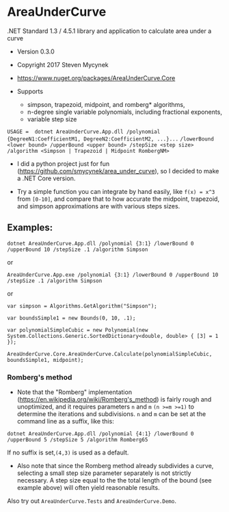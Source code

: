 # AreaUnderCurve
.NET Standard 1.3 / 4.5.1 library and application to calculate area under a curve

* Version 0.3.0
* Copyright 2017 Steven Mycynek
* https://www.nuget.org/packages/AreaUnderCurve.Core

* Supports 
    * simpson, trapezoid, midpoint, and romberg* algorithms, 
    * n-degree single variable polynomials, including fractional exponents,
    * variable step size

`USAGE =  dotnet AreaUnderCurve.App.dll /polynomial {DegreeN1:CoefficientM1, DegreeN2:CoefficientM2, ...}...`
`/lowerBound <lower bound> /upperBound <upper bound> /stepSize <step size>` 
`/algorithm <Simpson | Trapezoid | Midpoint RombergNM>`

* I did a python project just for fun (https://github.com/smycynek/area_under_curve), so I decided to make a .NET Core version.

* Try a simple function you can integrate by hand easily, like `f(x) = x^3` from `[0-10]`, and compare that to how accurate the midpoint, trapezoid, and simpson approximations are with various steps sizes.


## Examples:

`dotnet AreaUnderCurve.App.dll /polynomial {3:1} /lowerBound 0 /upperBound 10 /stepSize .1 /algorithm Simpson`

or

`AreaUnderCurve.App.exe /polynomial {3:1} /lowerBound 0 /upperBound 10 /stepSize .1 /algorithm Simpson`

or

`var simpson = Algorithms.GetAlgorithm("Simpson");`

`var boundsSimple1 = new Bounds(0, 10, .1);`

`var polynomialSimpleCubic = new Polynomial(new System.Collections.Generic.SortedDictionary<double, double> { [3] = 1 });`

`AreaUnderCurve.Core.AreaUnderCurve.Calculate(polynomialSimpleCubic, boundsSimple1, midpoint);`


### Romberg's method

* Note that the "Romberg" implementation (https://en.wikipedia.org/wiki/Romberg's_method) is fairly rough and unoptimized, and it requires parameters `n` and `m`
`(n >=m >=1)` to determine the iterations and subdivisions.   `n` and `m` can be set at the command line as a suffix, like this:

`dotnet AreaUnderCurve.App.dll /polynomial {4:1} /lowerBound 0 /upperBound 5 /stepSize 5 /algorithm Romberg65`

If no suffix is set,`(4,3)` is used as a default.

* Also note that since the Romberg method already subdivides a curve, selecting a small step size parameter separately is not strictly necessary.  A step size equal to the the total length of the bound (see example above) will often yield reasonable results.



Also try out `AreaUnderCurve.Tests` and `AreaUnderCurve.Demo`.
